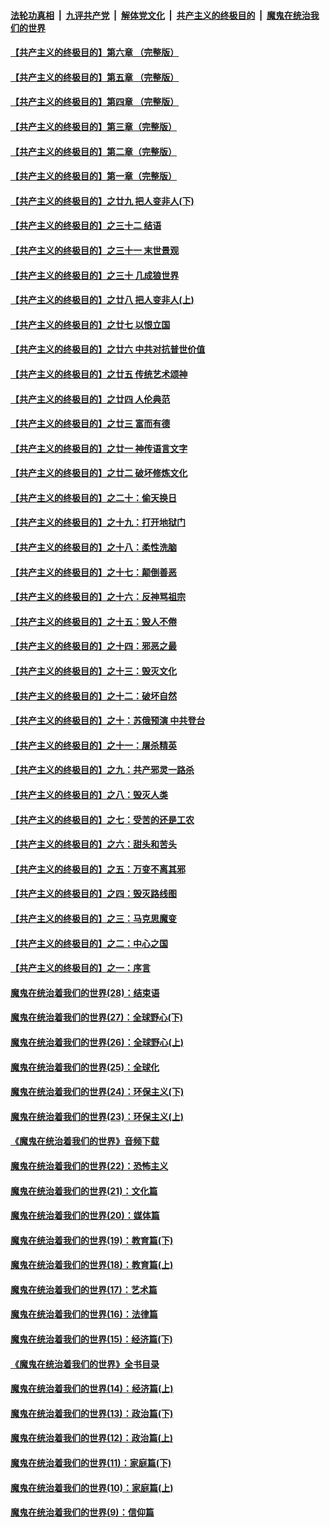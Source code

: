 ####  [法轮功真相](../../../../basic/blob/master/README.md?t=05010401) &nbsp;|&nbsp; [九评共产党](../../../../9ping.md/blob/master/README.md?t=05010401) &nbsp;|&nbsp; [解体党文化](../../../../jtdwh.md/blob/master/README.md?t=05010401)  &nbsp;|&nbsp; [共产主义的终极目的](../../../../gczydzjmd.md/blob/master/README.md?t=05010401) &nbsp;|&nbsp; [魔鬼在统治我们的世界](../../../../mgztzwmdsj.md/blob/master/README.md?t=05010401) 

#### [【共产主义的终极目的】第六章 （完整版）](../pages/nsc422/n11428913.md?t=05010401) 

#### [【共产主义的终极目的】第五章 （完整版）](../pages/nsc422/n11428912.md?t=05010401) 

#### [【共产主义的终极目的】第四章 （完整版）](../pages/nsc422/n11428907.md?t=05010401) 

#### [【共产主义的终极目的】第三章（完整版）](../pages/nsc422/n11428848.md?t=05010401) 

#### [【共产主义的终极目的】第二章（完整版）](../pages/nsc422/n11428831.md?t=05010401) 

#### [【共产主义的终极目的】第一章（完整版）](../pages/nsc422/n11417651.md?t=05010401) 

#### [【共产主义的终极目的】之廿九 把人变非人(下)](../pages/nsc422/n11344140.md?t=05010401) 

#### [【共产主义的终极目的】之三十二 结语](../pages/nsc422/n11360535.md?t=05010401) 

#### [【共产主义的终极目的】之三十一 末世景观](../pages/nsc422/n11351129.md?t=05010401) 

#### [【共产主义的终极目的】之三十 几成狼世界](../pages/nsc422/n11348280.md?t=05010401) 

#### [【共产主义的终极目的】之廿八 把人变非人(上)](../pages/nsc422/n11340492.md?t=05010401) 

#### [【共产主义的终极目的】之廿七 以恨立国](../pages/nsc422/n11336944.md?t=05010401) 

#### [【共产主义的终极目的】之廿六 中共对抗普世价值](../pages/nsc422/n11324785.md?t=05010401) 

#### [【共产主义的终极目的】之廿五 传统艺术颂神](../pages/nsc422/n11296396.md?t=05010401) 

#### [【共产主义的终极目的】之廿四 人伦典范](../pages/nsc422/n11296397.md?t=05010401) 

#### [【共产主义的终极目的】之廿三 富而有德](../pages/nsc422/n11283598.md?t=05010401) 

#### [【共产主义的终极目的】之廿一 神传语言文字](../pages/nsc422/n11263265.md?t=05010401) 

#### [【共产主义的终极目的】之廿二 破坏修炼文化](../pages/nsc422/n11245728.md?t=05010401) 

#### [【共产主义的终极目的】之二十：偷天换日](../pages/nsc422/n11238846.md?t=05010401) 

#### [【共产主义的终极目的】之十九：打开地狱门](../pages/nsc422/n11206376.md?t=05010401) 

#### [【共产主义的终极目的】之十八：柔性洗脑](../pages/nsc422/n11199994.md?t=05010401) 

#### [【共产主义的终极目的】之十七：颠倒善恶](../pages/nsc422/n11179782.md?t=05010401) 

#### [【共产主义的终极目的】之十六：反神骂祖宗](../pages/nsc422/n11166798.md?t=05010401) 

#### [【共产主义的终极目的】之十五：毁人不倦](../pages/nsc422/n11166792.md?t=05010401) 

#### [【共产主义的终极目的】之十四：邪恶之最](../pages/nsc422/n11150249.md?t=05010401) 

#### [【共产主义的终极目的】之十三：毁灭文化](../pages/nsc422/n11135227.md?t=05010401) 

#### [【共产主义的终极目的】之十二：破坏自然](../pages/nsc422/n11135214.md?t=05010401) 

#### [【共产主义的终极目的】之十：苏俄预演 中共登台](../pages/nsc422/n11118424.md?t=05010401) 

#### [【共产主义的终极目的】之十一：屠杀精英](../pages/nsc422/n11118442.md?t=05010401) 

#### [【共产主义的终极目的】之九：共产邪灵一路杀](../pages/nsc422/n11114139.md?t=05010401) 

#### [【共产主义的终极目的】之八：毁灭人类](../pages/nsc422/n11108503.md?t=05010401) 

#### [【共产主义的终极目的】之七：受苦的还是工农](../pages/nsc422/n11101809.md?t=05010401) 

#### [【共产主义的终极目的】之六：甜头和苦头](../pages/nsc422/n11096971.md?t=05010401) 

#### [【共产主义的终极目的】之五：万变不离其邪](../pages/nsc422/n11091285.md?t=05010401) 

#### [【共产主义的终极目的】之四：毁灭路线图](../pages/nsc422/n11086284.md?t=05010401) 

#### [【共产主义的终极目的】之三：马克思魔变](../pages/nsc422/n11061941.md?t=05010401) 

#### [【共产主义的终极目的】之二：中心之国](../pages/nsc422/n11047728.md?t=05010401) 

#### [【共产主义的终极目的】之一：序言](../pages/nsc422/n11086077.md?t=05010401) 

#### [魔鬼在统治着我们的世界(28)：结束语](../pages/nsc422/n10936246.md?t=05010401) 

#### [魔鬼在统治着我们的世界(27)：全球野心(下)](../pages/nsc422/n10928319.md?t=05010401) 

#### [魔鬼在统治着我们的世界(26)：全球野心(上)](../pages/nsc422/n10900318.md?t=05010401) 

#### [魔鬼在统治着我们的世界(25)：全球化](../pages/nsc422/n10788205.md?t=05010401) 

#### [魔鬼在统治着我们的世界(24)：环保主义(下)](../pages/nsc422/n10695307.md?t=05010401) 

#### [魔鬼在统治着我们的世界(23)：环保主义(上)](../pages/nsc422/n10688613.md?t=05010401) 

#### [《魔鬼在统治着我们的世界》音频下载](../pages/nsc422/n10635553.md?t=05010401) 

#### [魔鬼在统治着我们的世界(22)：恐怖主义](../pages/nsc422/n10614727.md?t=05010401) 

#### [魔鬼在统治着我们的世界(21)：文化篇](../pages/nsc422/n10597706.md?t=05010401) 

#### [魔鬼在统治着我们的世界(20)：媒体篇](../pages/nsc422/n10586579.md?t=05010401) 

#### [魔鬼在统治着我们的世界(19)：教育篇(下)](../pages/nsc422/n10564808.md?t=05010401) 

#### [魔鬼在统治着我们的世界(18)：教育篇(上)](../pages/nsc422/n10526970.md?t=05010401) 

#### [魔鬼在统治着我们的世界(17)：艺术篇](../pages/nsc422/n10499093.md?t=05010401) 

#### [魔鬼在统治着我们的世界(16)：法律篇](../pages/nsc422/n10485969.md?t=05010401) 

#### [魔鬼在统治着我们的世界(15)：经济篇(下)](../pages/nsc422/n10469975.md?t=05010401) 

#### [《魔鬼在统治着我们的世界》全书目录](../pages/nsc422/n10464261.md?t=05010401) 

#### [魔鬼在统治着我们的世界(14)：经济篇(上)](../pages/nsc422/n10457370.md?t=05010401) 

#### [魔鬼在统治着我们的世界(13)：政治篇(下)](../pages/nsc422/n10448270.md?t=05010401) 

#### [魔鬼在统治着我们的世界(12)：政治篇(上)](../pages/nsc422/n10444576.md?t=05010401) 

#### [魔鬼在统治着我们的世界(11)：家庭篇(下)](../pages/nsc422/n10440961.md?t=05010401) 

#### [魔鬼在统治着我们的世界(10)：家庭篇(上)](../pages/nsc422/n10435448.md?t=05010401) 

#### [魔鬼在统治着我们的世界(9)：信仰篇](../pages/nsc422/n10432159.md?t=05010401) 

